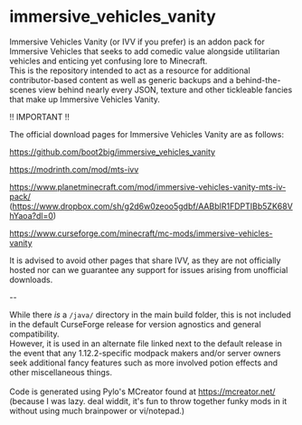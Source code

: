 # immersive_vehicles_vanity
Immersive Vehicles Vanity (or IVV if you prefer) is an addon pack for Immersive Vehicles that seeks to add comedic value alongside utilitarian vehicles and enticing yet confusing lore to Minecraft.\
This is the repository intended to act as a resource for additional contributor-based content as well as generic backups and a behind-the-scenes view behind nearly every JSON, texture and other tickleable fancies that make up Immersive Vehicles Vanity.

!! IMPORTANT !!

The official download pages for Immersive Vehicles Vanity are as follows:

https://github.com/boot2big/immersive_vehicles_vanity

https://modrinth.com/mod/mts-ivv

https://www.planetminecraft.com/mod/immersive-vehicles-vanity-mts-iv-pack/ (https://www.dropbox.com/sh/g2d6w0zeoo5gdbf/AABbIR1FDPTIBb5ZK68VhYaoa?dl=0)

https://www.curseforge.com/minecraft/mc-mods/immersive-vehicles-vanity

It is advised to avoid other pages that share IVV, as they are not officially hosted nor can we guarantee any support for issues arising from unofficial downloads.

--

While there _is_ a `/java/` directory in the main build folder, this is not included in the default CurseForge release for version agnostics and general compatibility.\
However, it is used in an alternate file linked next to the default release in the event that any 1.12.2-specific modpack makers and/or server owners seek additional fancy features such as more involved potion effects and other miscellaneous things.\
\
Code is generated using Pylo's MCreator found at https://mcreator.net/
\(because I was lazy. deal widdit, it's fun to throw together funky mods in it without using much brainpower or vi/notepad.)
